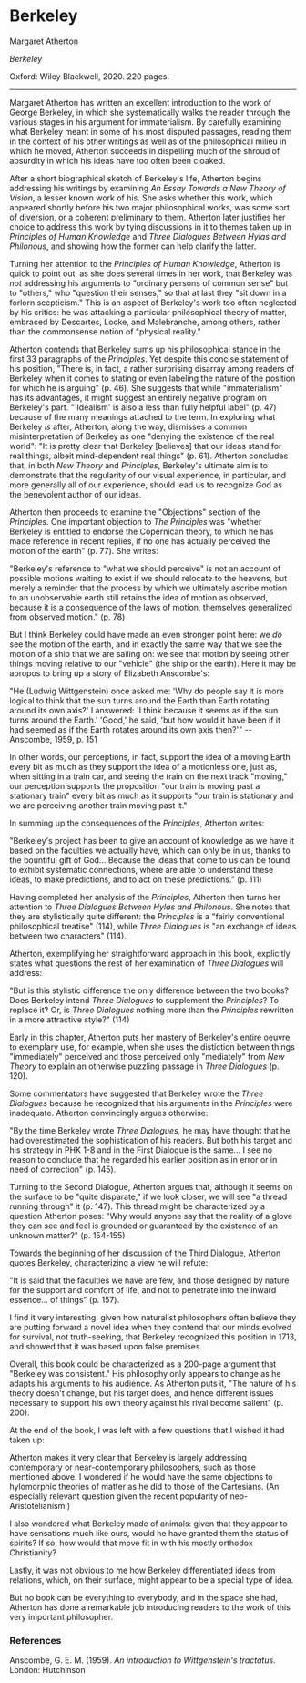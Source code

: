 Berkeley
==========================================================

Margaret Atherton

*Berkeley*

Oxford: Wiley Blackwell, 2020. 220 pages.

---

Margaret Atherton has written an excellent introduction to the 
work of George Berkeley, in which she systematically walks the reader through
the various stages in his argument for immaterialism. By carefully examining
what Berkeley meant in some of his most disputed passages, reading them in the
context of his other writings as well as of the philosophical milieu in which
he moved, Atherton succeeds in dispelling much of the shroud of absurdity
in which his ideas have too often been cloaked.

After a short biographical sketch of Berkeley's life,
Atherton begins addressing his writings by examining *An Essay Towards a
New Theory of Vision*, a lesser known work of his. She asks whether this work,
which appeared shortly before his two major philosophical works, was some sort of
diversion, or a coherent preliminary to them. Atherton later justifies her
choice to address this work by tying discussions in it to themes taken
up in *Principles of Human Knowledge* and *Three Dialogues Between Hylas and
Philonous*, and showing how the former can help clarify the latter.


Turning her attention to the *Principles of Human Knowledge*, Atherton is quick
to point out, as she does several times in her work, that Berkeley was *not*
addressing his arguments to "ordinary persons of common sense" but to "others,"
who "question their senses," so that at last they "sit down in a forlorn
scepticism." This is an aspect of Berkeley's work too often neglected by his
critics: he was attacking a particular philosophical theory of matter, embraced
by Descartes, Locke, and Malebranche, among others, rather than the commonsense
notion of "physical reality."


Atherton contends that Berkeley sums up his philosophical stance in the first
33 paragraphs of the *Principles*. Yet despite this concise statement of his
position, "There is, in fact, a rather surprising disarray among readers of
Berkeley when it comes to stating or even labeling the nature of the position
for which he is arguing" (p. 46). She suggests that while "immaterialism" has
its advantages, it might suggest an entirely negative program on Berkeley's
part. "'Idealism' is also a less than fully helpful label" (p. 47) because of
the many meanings attached to the term. In exploring what Berkeley *is* after,
Atherton, along the way, dismisses a common misinterpretation of Berkeley as
one "denying the existence of the real world": "It is pretty clear that
Berkeley [believes] that our ideas stand for real things, albeit mind-dependent
real things" (p. 61). Atherton concludes that, in both *New Theory* and
*Principles*, Berkeley's ultimate aim is to demonstrate that the regularity of
our visual experience, in particular, and more generally all of our experience,
should lead us to recognize God as the benevolent author of our ideas.

Atherton then proceeds to examine the "Objections" section of the *Principles*.
One important objection to *The Principles* was "whether Berkeley is entitled to endorse
the Copernican theory, to which he has made reference in recent replies, if no
one has actually perceived the motion of the earth" (p. 77). She writes:

"Berkeley's reference to "what we should perceive" is not an account of possible
motions waiting to exist if we should relocate to the heavens, but merely a
reminder that the process by which we ultimately ascribe motion to an
unobservable earth still retains the idea of motion as observed, because it is
a consequence of the laws of motion, themselves generalized from observed
motion." (p. 78)

But I think Berkeley could have made an even stronger point here: we *do*
see the motion of the earth, and in exactly the same way that we see the motion
of a ship that we are sailing on: we see that motion by seeing other things
moving relative to our "vehicle" (the ship or the earth). Here it may be
apropos to bring up a story of Elizabeth Anscombe's:

"He (Ludwig Wittgenstein) once asked me: 'Why do people say it is more logical
to think that the sun turns around the Earth than Earth rotating around its own
axis?' I answered: 'I think because it seems as if the sun turns around the
Earth.' 'Good,' he said, 'but how would it have been if it had seemed as if the
Earth rotates around its own axis then?'"
-- Anscombe, 1959, p. 151

In other words, our perceptions, in fact, support the idea of a moving Earth
every bit as much as they support the idea of a motionless one, just as, when
sitting in a train car, and seeing the train on the next track "moving," our
perception supports the proposition "our train is moving past a stationary
train" every bit as much as it supports "our train is stationary and we are
perceiving another train moving past it."

In summing up the consequences of the *Principles*, Atherton writes:

"Berkeley's project has been to give an account of knowledge as we have it based
on the faculties we actually have, which can only be in us, thanks to the
bountiful gift of God...  Because the ideas that come to us can be found to
exhibit systematic connections, where are able to understand these ideas, to
make predictions, and to act on these predictions." (p. 111)

Having completed her analysis of the *Principles*,
Atherton then turns her attention to *Three Dialogues Between Hylas and
Philonous*. She notes that they are stylistically quite different: the
*Principles* is a "fairly conventional philosophical treatise" (114), while
*Three Dialogues* is "an exchange of ideas between two characters" (114).

Atherton, exemplifying her straightforward
approach in this book, explicitly states what questions the rest of her
examination of *Three Dialogues* will address:

"But is this stylistic difference the only difference between the two books?
Does Berkeley intend *Three Dialogues* to supplement the *Principles*? To
replace it? Or, is *Three Dialogues* nothing more than the *Principles*
rewritten in a more attractive style?" (114)

Early in this chapter, Atherton puts her mastery of Berkeley's entire oeuvre to
exemplary use, for example, when she uses the distiction between things
"immediately" perceived and those perceived only "mediately" from *New Theory*
to explain an otherwise puzzling passage in *Three Dialogues* (p. 120).

Some commentators have suggested that Berkeley wrote the *Three Dialogues*
because he recognized that his arguments in the *Principles* were inadequate.
Atherton convincingly argues otherwise:

"By the time Berkeley wrote *Three Dialogues*, he may have thought that he had
overestimated the sophistication of his readers. But both his target and his
strategy in PHK 1-8 and in the First Dialogue is the same... I see no reason to
conclude that he regarded his earlier position as in error or in need of
correction" (p. 145).

Turning to the Second Dialogue, Atherton argues that, although it seems on the
surface to be "quite disparate," if we look closer, we will see "a thread
running through" it (p. 147). This thread might be characterized by a question
Atherton poses: "Why would anyone say that the reality of a glove they can see
and feel is grounded or guaranteed by the existence of an unknown matter?" (p.
154-155)

Towards the beginning of her discussion of the Third Dialogue,
Atherton quotes Berkeley, characterizing a view he will refute:

"It is said that the faculties we have are few, and those designed by nature
for the support and comfort of life, and not to penetrate into the inward
essence... of things" (p. 157).

I find it very interesting, 
given how naturalist philosophers often believe they are
putting forward a novel idea when they contend that our minds evolved for
survival, not truth-seeking, that Berkeley recognized this position in 1713,
and showed that it was based upon false premises.


Overall, this book could be characterized as a 200-page argument that "Berkeley was
consistent." His philosophy only appears to change as he adapts his arguments
to his audience. As Atherton puts it, "The nature of his theory doesn't change, but
his target does, and hence different issues necessary to support his own theory
against his rival become salient" (p. 200).


At the end of the book, I was left with a few questions that I wished it had taken up:

Atherton makes it very clear that Berkeley is largely addressing contemporary
or near-contemporary philosophers, such as those mentioned above. I
wondered if he would have the same objections to hylomorphic theories of matter
as he did to those of the Cartesians. (An especially relevant question given
the recent popularity of neo-Aristotelianism.)

I also wondered what Berkeley made of animals: given that they appear to have
sensations much like ours, would he have granted them the status of spirits? If
so, how would that move fit in with his mostly orthodox Christianity?

Lastly, it was not obvious to me how Berkeley differentiated ideas from
relations, which, on their surface, might appear to be a special type of idea.

But no book can be everything to everybody, and in the space she had, Atherton
has done a remarkable job introducing readers to the work of this very
important philosopher.


### References

Anscombe, G. E. M. (1959).
*An introduction to Wittgenstein's tractatus*.
London: Hutchinson 
